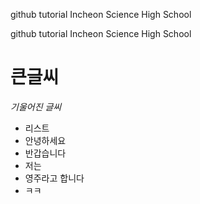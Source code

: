 github tutorial
Incheon Science High School

github tutorial
Incheon Science High School

# 큰글씨

*기울어진 글씨*

* 리스트
* 안녕하세요
* 반갑습니다
* 저는
* 영주라고 합니다
* ㅋㅋ
